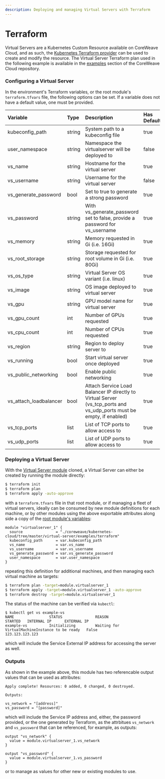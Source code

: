 ```yaml
---
description: Deploying and managing Virtual Servers with Terraform
---
```


# Terraform

Virtual Servers are a Kubernetes Custom Resource available on CoreWeave Cloud, and as such, the [Kubernetes Terraform provider](https://registry.terraform.io/providers/hashicorp/kubernetes/latest/docs) can be used to create and modify the resource. The Virtual Server Terraform plan used in the following example is available in the [examples](https://github.com/coreweave/kubernetes-cloud/tree/master/virtual-server/examples/terraform) section of the CoreWeave Cloud repository.

### Configuring a Virtual Server

In the environment's Terraform variables, or the root module's `terraform.tfvars` file, the following options can be set. If a variable does not have a default value, one must be provided.

| Variable | Type | Description | Has Default |
| :--- | :--- | :--- | :--- |
| kubeconfig\_path | string | System path to a kubeconfig file | true |
| user\_namespace | string | Namespace the virtualserver will be deployed to | false |
| vs\_name | string | Hostname for the virtual server | true |
| vs\_username | string | Username for the virtual server | false |
| vs\_generate\_password | bool | Set to true to generate a strong password | true |
| vs\_password | string | With vs\_generate\_password set to false, provide a password for vs\_username | true |
| vs\_memory | string | Memory requested in Gi \(i.e. 16Gi\) | true |
| vs\_root\_storage | string | Storage requested for root volume in Gi \(i.e. 80Gi\) | true |
| vs\_os\_type | string | Virtual Server OS variant \(i.e. linux\) | true |
| vs\_image | string | OS image deployed to virtual server | true |
| vs\_gpu | string | GPU model name for virtual server | true |
| vs\_gpu\_count | int | Number of GPUs requested | true |
| vs\_cpu\_count | int | Number of CPUs requested | true |
| vs\_region | string | Region to deploy server to | true |
| vs\_running | bool | Start virtual server once deployed | true |
| vs\_public\_networking | bool | Enable public networking | true |
| vs\_attach\_loadbalancer | bool | Attach Service Load Balancer IP directly to Virtual Server \(vs\_tcp\_ports and vs\_udp\_ports must be empty, if enabled\) | true |
| vs\_tcp\_ports | list | List of TCP ports to allow access to | true |
| vs\_udp\_ports | list | List of UDP ports to allow access to | true |

### Deploying a Virtual Server

With the [Virtual Server module](https://github.com/coreweave/kubernetes-cloud/tree/master/virtual-server/examples/terraform) cloned, a Virtual Server can either be created by running the module directly:

```bash
$ terraform init
$ terraform plan
$ terraform apply -auto-approve
```

with a `terraform.tfvars` file in that root module, or if managing a fleet of virtual servers, ideally can be consumed by new module definitions for each machine, or by other modules using the above exportable attributes along side a copy of the [root module's variables](https://github.com/coreweave/kubernetes-cloud/blob/master/virtual-server/examples/terraform/variables.tf):

```text
module "virtualserver_1" {
  source               = "./coreweave/kubernetes-cloud/tree/master/virtual-server/examples/terraform"
  kubeconfig_path      = var.kubeconfig_path
  vs_name              = var.vs_name
  vs_username          = var.vs_username
  vs_generate_password = var.vs_generate_password
  user_namespace       = var.user_namespace
}
```

repeating this definition for additional machines, and then managing each virtual machine as targets:

```bash
$ terraform plan -target=module.virtualserver_1
$ terraform apply -target=module.virtualserver_1 -auto-approve
$ terraform destroy -target=module.virtualserver_1
```

The status of the machine can be verified via `kubectl`:

```text
$ kubectl get vs example-vs
NAME                STATUS               REASON                                           STARTED   INTERNAL IP      EXTERNAL IP
example-vs          Initializing         Waiting for VirtualMachineInstance to be ready   False                      123.123.123.123
```

which will include the Service External IP address for accessing the server as well.

### Outputs

As shown in the example above, this module has two referencable output values that can be used as attributes:

```text
Apply complete! Resources: 0 added, 0 changed, 0 destroyed.

Outputs:

vs_network = "[address]"
vs_password = "[password]"
```

which will include the Service IP address and, either, the password provided, or the one generated by Terraform, as the attrbitues `vs_network` and `vs_password` that can be referenced, for example, as outputs:

```text
output "vs_network" {
  value = module.virtualserver_1.vs_network
}

output "vs_password" {
  value = module.virtualserver_1.vs_password
}
```

or to manage as values for other new or existing modules to use.

